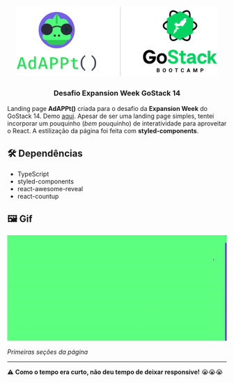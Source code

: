 <h1 align="center">
  <img src="AdAPPt_banner.png" width="460px">
</h1>

<h3 align="center">Desafio Expansion Week GoStack 14</h3>

Landing page **AdAPPt()** criada para o desafio da **Expansion Week** do GoStack 14. Demo <a href="https://edmundobiglia.github.io/gostack14-expansion-week-challenge">aqui</a>. Apesar de ser uma landing page simples, tentei incorporar um pouquinho (_bem_ pouquinho) de interatividade para aproveitar o React. A estilização da página foi feita com **styled-components**.

## 🛠️ Dependências

- TypeScript
- styled-components
- react-awesome-reveal
- react-countup

## 🖼️ Gif

<img src="demo.gif" width="600px">

_Primeiras seções da página_

---

⚠️ **Como o tempo era curto, não deu tempo de deixar responsive!** 😭😭😭
